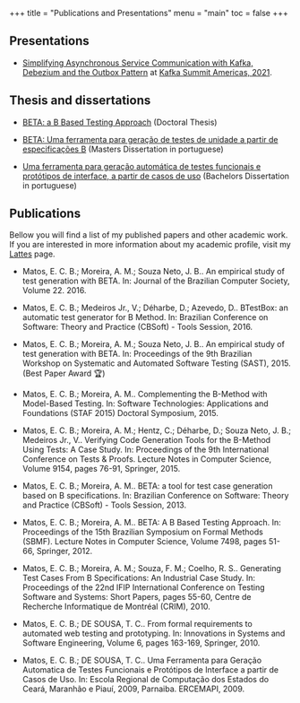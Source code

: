 +++
title = "Publications and Presentations"
menu = "main"
toc = false
+++

## Presentations

- [Simplifying Asynchronous Service Communication with Kafka, Debezium and the Outbox Pattern](https://www.confluent.io/events/kafka-summit-americas-2021/simplifying-asynchronous-service-communication-with-kafka-debezium-and-the/) at [Kafka Summit Americas, 2021](https://www.kafka-summit.org/kafka-summit-americas-2021).

## Thesis and dissertations

- [BETA: a B Based Testing Approach](/assets/thesis_ernesto_final.pdf) (Doctoral Thesis)

- [BETA: Uma ferramenta para geração de testes de unidade a partir de especificações B](/assets/dissertacao_ernesto_final.pdf) (Masters Dissertation in portuguese)

- [Uma ferramenta para geração automática de testes funcionais e protótipos de interface, a partir de casos de uso](/assets/tcc_revisado_final.pdf) (Bachelors Dissertation in portuguese)

## Publications

Bellow you will find a list of my published papers and other academic work. If you are interested in more information about my academic profile, visit my [Lattes](http://lattes.cnpq.br/4276245931614707) page.

- Matos, E. C. B.; Moreira, A. M.; Souza Neto, J. B.. An empirical study of test generation with BETA. In: Journal of the Brazilian Computer Society, Volume 22. 2016.

- Matos, E. C. B.; Medeiros Jr., V.; Déharbe, D.; Azevedo, D.. BTestBox: an automatic test generator for B Method. In: Brazilian Conference on Software: Theory and Practice (CBSoft) - Tools Session, 2016.

- Matos, E. C. B.; Moreira, A. M.; Souza Neto, J. B.. An empirical study of test generation with BETA. In: Proceedings of the 9th Brazilian Workshop on Systematic and Automated Software Testing (SAST), 2015. (Best Paper Award 🏆)

- Matos, E. C. B.; Moreira, A. M.. Complementing the B-Method with Model-Based Testing. In: Software Technologies: Applications and Foundations (STAF 2015) Doctoral Symposium, 2015.

- Matos, E. C. B.; Moreira, A. M.; Hentz, C.; Déharbe, D.; Souza Neto, J. B.; Medeiros Jr., V.. Verifying Code Generation Tools for the B-Method Using Tests: A Case Study. In: Proceedings of the 9th International Conference on Tests & Proofs. Lecture Notes in Computer Science, Volume 9154, pages 76-91, Springer, 2015.

- Matos, E. C. B.; Moreira, A. M.. BETA: a tool for test case generation based on B specifications. In: Brazilian Conference on Software: Theory and Practice (CBSoft) - Tools Session, 2013.

- Matos, E. C. B.; Moreira, A. M.. BETA: A B Based Testing Approach. In: Proceedings of the 15th Brazilian Symposium on Formal Methods (SBMF). Lecture Notes in Computer Science, Volume 7498, pages 51-66, Springer, 2012.

- Matos, E. C. B.; Moreira, A. M.; Souza, F. M.; Coelho, R. S.. Generating Test Cases From B Specifications: An Industrial Case Study. In: Proceedings of the 22nd IFIP International Conference on Testing Software and Systems: Short Papers, pages 55-60, Centre de Recherche Informatique de Montréal (CRIM), 2010.

- Matos, E. C. B.; DE SOUSA, T. C.. From formal requirements to automated web testing and prototyping. In: Innovations in Systems and Software Engineering, Volume 6, pages 163-169, Springer, 2010.

- Matos, E. C. B.; DE SOUSA, T. C.. Uma Ferramenta para Geração Automatica de Testes Funcionais e Protótipos de Interface a partir de Casos de Uso. In: Escola Regional de Computação dos Estados do Ceará, Maranhão e Piauí, 2009, Parnaiba. ERCEMAPI, 2009.
